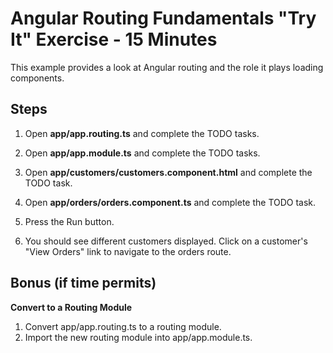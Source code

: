 # Angular Routing Fundamentals "Try It" Exercise - 15 Minutes

This example provides a look at Angular routing and the role it plays loading components.

## Steps

1. Open **app/app.routing.ts** and complete the TODO tasks.

2. Open **app/app.module.ts** and complete the TODO tasks.

3. Open **app/customers/customers.component.html** and complete the TODO task.

4. Open **app/orders/orders.component.ts** and complete the TODO task.

5. Press the Run button.

6. You should see different customers displayed. Click on a customer's
   "View Orders" link to navigate to the orders route.    

## Bonus (if time permits)

**Convert to a Routing Module**

1. Convert app/app.routing.ts to a routing module.
2. Import the new routing module into app/app.module.ts.